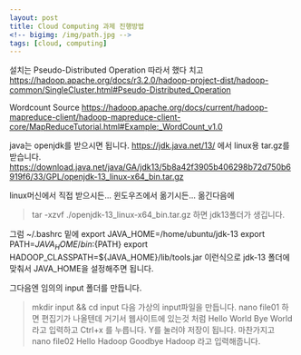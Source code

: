 ```yaml
---
layout: post
title: Cloud Computing 과제 진행방법
<!-- bigimg: /img/path.jpg -->
tags: [cloud, computing]
---
```


설치는 Pseudo-Distributed Operation 따라서 했다 치고
https://hadoop.apache.org/docs/r3.2.0/hadoop-project-dist/hadoop-common/SingleCluster.html#Pseudo-Distributed_Operation

Wordcount Source 
https://hadoop.apache.org/docs/current/hadoop-mapreduce-client/hadoop-mapreduce-client-core/MapReduceTutorial.html#Example:_WordCount_v1.0

java는 openjdk를 받으시면 됩니다. 
https://jdk.java.net/13/ 에서 linux용 tar.gz를 받습니다.
https://download.java.net/java/GA/jdk13/5b8a42f3905b406298b72d750b6919f6/33/GPL/openjdk-13_linux-x64_bin.tar.gz

linux머신에서 직접 받으시든... 윈도우즈에서 옮기시든...  옮긴다음에

> tar -xzvf ./openjdk-13_linux-x64_bin.tar.gz 
하면 jdk13폴더가 생깁니다. 

그럼 ~/.bashrc 밑에
export JAVA_HOME=/home/ubuntu/jdk-13
export PATH=${JAVA_HOME}/bin:${PATH}
export HADOOP_CLASSPATH=${JAVA_HOME}/lib/tools.jar
이런식으로 jdk-13 폴더에 맞춰서 JAVA_HOME을 설정해주면 됩니다.

그다음엔 임의의 input 폴더를 만듭니다.
> mkdir input && cd input 
다음 가상의 input파일을 만듭니다.
> nano file01
하면 편집기가 나올텐데 거기서 웹사이트에 있는것 처럼 Hello World Bye World 라고 입력하고 Ctrl+x 를 누릅니다. Y를 눌러야 저장이 됩니다.
마찬가지고
> nano file02 
Hello Hadoop Goodbye Hadoop
라고 입력해줍니다. 








